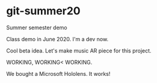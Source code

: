 # git-summer20
Summer semester demo

Class demo in June 2020. I'm a dev now.



Cool beta idea.  Let's make music AR piece for this project.

WORKING, WORKING< WORKING.

We bought a Microsoft Hololens.  It works!

